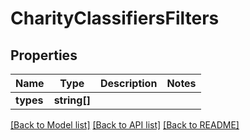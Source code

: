 # CharityClassifiersFilters

## Properties
Name | Type | Description | Notes
------------ | ------------- | ------------- | -------------
**types** | **string[]** |  | 

[[Back to Model list]](../README.md#documentation-for-models) [[Back to API list]](../README.md#documentation-for-api-endpoints) [[Back to README]](../README.md)


